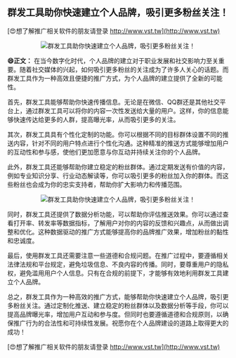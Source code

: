 ## **群发工具助你快速建立个人品牌，吸引更多粉丝关注！**

[😍想了解推广相关软件的朋友请登录 http://www.vst.tw](http://www.vst.tw)

 <center><img src="https://vst.tw/MP4/tuiguang/png/2.png" alt="群发工具助你快速建立个人品牌，吸引更多粉丝关注！"></center>

**😄正文：**
在当今数字化时代，个人品牌的建立对于职业发展和社交影响力至关重要。随着社交媒体的兴起，如何吸引更多粉丝的关注成为了许多人关心的话题。而群发工具作为一种高效且便捷的推广方式，为个人品牌的建立提供了全新的可能性。

首先，群发工具能够帮助你快速传播信息。无论是在微信、QQ群还是其他社交平台上，通过群发工具可以将你的内容一次性发送给大量的用户。这样，你的信息能够快速传达给更多的人群，提高曝光率，从而吸引更多的关注。

其次，群发工具具有个性化定制的功能。你可以根据不同的目标群体设置不同的推送内容，针对不同的用户特点进行个性化沟通。这种精准的推送方式能够增加用户的互动性和参与感，使他们更加愿意与你互动并持续关注你的个人品牌。

此外，群发工具还能够帮助你建立稳定的粉丝群体。通过定期发送有价值的内容，例如专业知识分享、行业动态解读等，你可以吸引更多的粉丝加入你的群体。而这些粉丝也会成为你的忠实支持者，帮助你扩大影响力和传播范围。

 <center><img src="https://vst.tw/MP4/tuiguang/png/2.png" alt="群发工具助你快速建立个人品牌，吸引更多粉丝关注！"></center>

同时，群发工具还提供了数据分析功能，可以帮助你评估推送效果。你可以通过查看打开率、转发率等数据指标，了解用户对你的内容的反馈和兴趣点，从而做出调整和优化。这种数据驱动的推广方式能够提高你的品牌推广效果，增加粉丝的黏性和忠诚度。

最后，使用群发工具还需要注意一些道德和合规问题。在推广过程中，要遵循相关法律法规和平台规定，避免垃圾信息、不良内容的传播。同时，要尊重用户的隐私权，避免滥用用户个人信息。只有在合规的前提下，才能够有效地利用群发工具建立个人品牌。

总之，群发工具作为一种高效的推广方式，能够帮助你快速建立个人品牌，吸引更多粉丝关注。通过定制化推送、建立稳定的粉丝群体以及数据分析等手段，你可以提高品牌曝光率，增加用户互动和参与度。但同时也要遵循道德和合规原则，以确保推广行为的合法性和可持续性发展。祝愿你在个人品牌建设的道路上取得更大的成功！

[😍想了解推广相关软件的朋友请登录 http://www.vst.tw](http://www.vst.tw)



